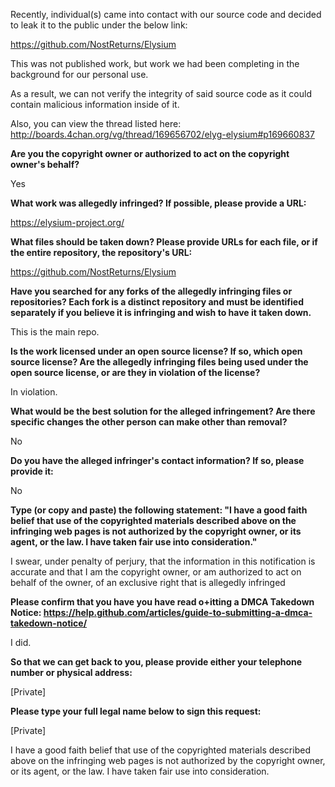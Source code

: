 Recently, individual(s) came into contact with our source code and decided to leak it to the public under the below link:

https://github.com/NostReturns/Elysium

This was not published work, but work we had been completing in the background for our personal use.

As a result, we can not verify the integrity of said source code as it could contain malicious information inside of it.

Also, you can view the thread listed here:
http://boards.4chan.org/vg/thread/169656702/elyg-elysium#p169660837

__Are you the copyright owner or authorized to act on the copyright owner's behalf?__

Yes


__What work was allegedly infringed? If possible, please provide a URL:__

https://elysium-project.org/

__What files should be taken down? Please provide URLs for each file, or if the entire repository, the repository's URL:__

https://github.com/NostReturns/Elysium

__Have you searched for any forks of the allegedly infringing files or repositories? Each fork is a distinct repository and must be identified separately if you believe it is infringing and wish to have it taken down.__

This is the main repo.

__Is the work licensed under an open source license? If so, which open source license? Are the allegedly infringing files being used under the open source license, or are they in violation of the license?__

In violation.

__What would be the best solution for the alleged infringement? Are there specific changes the other person can make other than removal?__

No

__Do you have the alleged infringer's contact information? If so, please provide it:__

No

__Type (or copy and paste) the following statement: "I have a good faith belief that use of the copyrighted materials described above on the infringing web pages is not authorized by the copyright owner, or its agent, or the law. I have taken fair use into consideration."__

I swear, under penalty of perjury, that the information in this notification is accurate and that I am the copyright owner, or am authorized to act on behalf of the owner, of an exclusive right that is allegedly infringed

__Please confirm that you have you have read o+itting a DMCA Takedown Notice: https://help.github.com/articles/guide-to-submitting-a-dmca-takedown-notice/__

I did.

__So that we can get back to you, please provide either your telephone number or physical address:__

[Private]

__Please type your full legal name below to sign this request:__

[Private]

I have a good faith belief that use of the copyrighted materials described above on the infringing web pages is not authorized by the copyright owner, or its agent, or the law. I have taken fair use into consideration.
